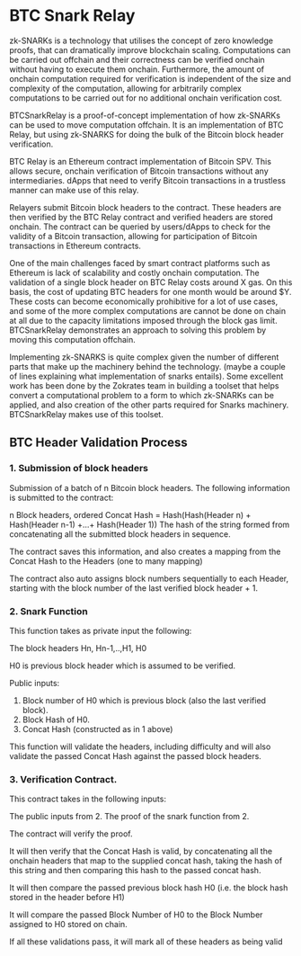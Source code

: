 # BTC Snark Relay

zk-SNARKs is a technology that utilises the concept of zero knowledge proofs, that can dramatically improve blockchain scaling. Computations can be carried out offchain and their correctness can be verified onchain without having to execute them onchain. Furthermore, the amount of onchain computation required for verification is independent of the size and complexity of the computation, allowing for arbitrarily complex computations to be carried out for no additional onchain verification cost.

BTCSnarkRelay is a proof-of-concept  implementation of how zk-SNARKs can be used to move computation offchain. It is an implementation of BTC Relay, but using zk-SNARKS for doing the bulk of the Bitcoin block header verification. 

BTC Relay is an Ethereum contract implementation of Bitcoin SPV. This allows secure, onchain verification of Bitcoin transactions without any intermediaries. dApps that need to verify Bitcoin transactions in a trustless manner can make use of this relay.

Relayers submit Bitcoin block headers to the contract. These headers are then verified by the BTC Relay contract and verified headers are stored onchain. The contract can be queried by users/dApps to check for the validity of a Bitcoin transaction, allowing for participation of Bitcoin transactions in Ethereum contracts.

One of the main challenges faced by smart contract platforms such as Ethereum is lack of scalability and costly onchain computation. The validation of a single block header on BTC Relay costs around X gas. On this basis, the cost of updating BTC headers for one month would be around $Y. These costs can become economically prohibitive for a lot of use cases, and some of the more complex computations are cannot be done on chain at all due to the capacity limitations imposed through the block gas limit. BTCSnarkRelay demonstrates an approach to solving this problem by moving this computation offchain.

Implementing zk-SNARKS is quite complex given the number of different parts that make up the machinery behind the technology. (maybe a couple of lines explaining what implementation of snarks entails). Some excellent work has been done by the Zokrates team in building a toolset that helps convert a computational problem to a form to which zk-SNARKs can be applied, and also creation of the other parts required for Snarks machinery. BTCSnarkRelay makes use of this toolset.


## BTC Header Validation Process

### 1. Submission of block headers

Submission of a batch of n Bitcoin block headers. The following information is submitted to the contract:

n Block headers, ordered
Concat Hash = Hash(Hash(Header n) + Hash(Header n-1) +...+ Hash(Header 1))
The hash of the string formed from concatenating all the submitted block headers in sequence.

The contract saves this information, and also creates a mapping from the Concat Hash to the Headers (one to many mapping)

The contract also auto assigns block numbers sequentially to each Header, starting with the block number of the last verified block header + 1.

### 2. Snark Function

This function takes as private input the following:

The block headers Hn, Hn-1,..,H1, H0 

H0 is previous block header which is assumed to be verified.

Public inputs:

1. Block number of H0 which is previous block (also the last verified block).
2. Block Hash of H0.
3. Concat Hash (constructed as in 1 above)

This function will validate the headers, including difficulty and will also validate the passed Concat Hash against the passed block headers.

### 3. Verification Contract. 

This contract takes in the following inputs:

The public inputs from 2.
The proof of the snark function from 2.

The contract will verify the proof.

It will then verify that the Concat Hash is valid, by concatenating all the onchain headers that map to the supplied concat hash, taking the hash of this string and then comparing this hash to the passed concat hash.

It will then compare the passed previous block hash H0 (i.e. the block hash stored in the header before H1)

It will compare the passed Block Number of H0 to the Block Number assigned to H0 stored on chain.

If all these validations pass, it will mark all of these headers as being valid
